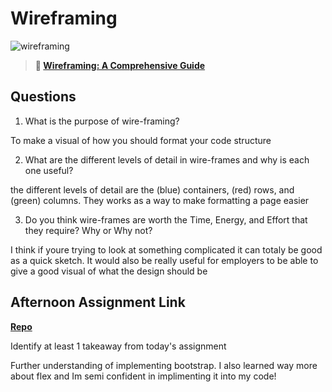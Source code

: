# Wireframing

![wireframing](https://bcw.blob.core.windows.net/public/img/courses/2293087935019893)

> **📖 [Wireframing: A Comprehensive Guide](https://codeworksacademy.com/fs-student-guide/resources/wk1/06-Wireframing)**

## Questions

1. What is the purpose of wire-framing? 

To make a visual of how you should format your code structure

2. What are the different levels of detail in wire-frames and why is each one useful?

the different levels of detail are the (blue) containers, (red) rows, and (green) columns. They works as a way to make formatting a page easier

3. Do you think wire-frames are worth the Time, Energy, and Effort that they require? Why or Why not?

I think if youre trying to look at something complicated it can totaly be good as a quick sketch. It would also be really useful for employers to be able to give a good visual of what the design should be

## Afternoon Assignment Link

**[Repo](https://github.com/Tmontandon/bootstrapPartnerClone)**

Identify at least 1 takeaway from today's assignment

Further understanding of implementing bootstrap. I also learned way more about flex and Im semi confident in implimenting it into my code!
